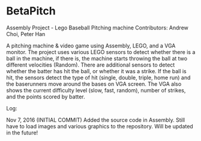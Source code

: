 # BetaPitch
Assembly Project - Lego Baseball Pitching machine
Contributors: Andrew Choi, Peter Han

A pitching machine & video game using Assembly, LEGO, and a VGA monitor. The project uses various LEGO sensors to detect whether there is a ball in the machine, if there is, the machine starts throwing the ball at two different velocities (Random). There are additional sensors to detect whether the batter has hit the ball, or whether it was a strike. If the ball is hit, the sensors detect the type of hit (single, double, triple, home run) and the baserunners move around the bases on VGA screen. The VGA also shows the current difficulty level (slow, fast, random), number of strikes, and the points scored by batter.




Log:

Nov 7, 2016 (INITIAL COMMIT)
Added the source code in Assembly. Still have to load images and various graphics to the repository. Will be updated in the future!
